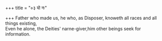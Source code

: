 +++
title = "०३ यो नः"

+++
Father who made us, he who, as Disposer, knoweth all races and all things existing,  
     Even he alone, the Deities' narne-giver,him other beings seek for information.